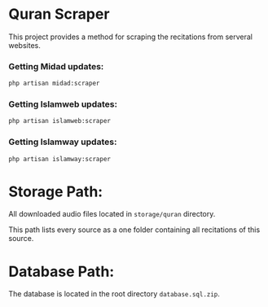 # Quran Scraper

This project provides a method for scraping the recitations from serveral websites.


### Getting Midad updates:

```bash
php artisan midad:scraper
```

### Getting Islamweb updates:

```bash
php artisan islamweb:scraper
```

### Getting Islamway updates:

```bash
php artisan islamway:scraper
```


# Storage Path:

All downloaded audio files located in `storage/quran` directory.

This path lists every source as a one folder containing all recitations of this source.


# Database Path:

The database is located in the root directory `database.sql.zip`.

